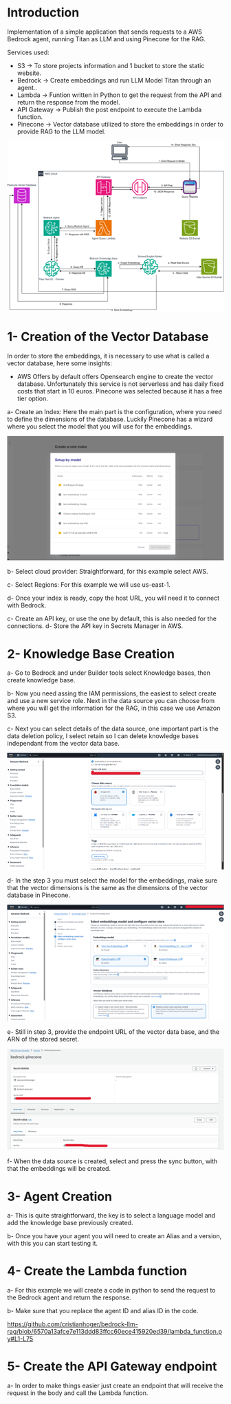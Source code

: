 # Introduction
Implementation of a simple application that sends requests to a AWS Bedrock agent, running Titan as LLM and using Pinecone for the RAG.

Services used:

- S3 -> To store projects information and 1 bucket to store the static website.
- Bedrock -> Create embeddings and run LLM Model Titan through an agent..
- Lambda -> Funtion written in Python to get the request from the API and return the response from the model.
- API Gateway -> Publish the post endpoint to execute the Lambda function.
- Pinecone -> Vector database utilized to store the embeddings in order to provide RAG to the LLM model.
  
![Architecture Diagram](images/Bedrock-agent.drawio.svg)

# 1- Creation of the Vector Database
In order to store the embeddings, it is necessary to use what is called a vector database, here some insights:
- AWS Offers by default offers Opensearch engine to create the vector database. Unfortunately this service is not serverless and has daily fixed costs that start in 10 euros. Pinecone was selected because it has a free tier option.

a- Create an Index: Here the main part is the configuration, where you need to define the dimensions of the database. Luckily Pinecone has a wizard where you select the model that you will use for the embeddings.

![Pinecone Wizard](images/Pinecone%20dimension.png)

b- Select cloud provider: Straightforward, for this example select AWS.

c- Select Regions: For this example we will use us-east-1.

d- Once your index is ready, copy the host URL, you will need it to connect with Bedrock.

c- Create an API key, or use the one by default, this is also needed for the connections.
d- Store the API key in Secrets Manager in AWS.

# 2- Knowledge Base Creation

a- Go to Bedrock and under Builder tools select Knowledge bases, then create knowledge base.

b- Now you need assing the IAM permissions, the easiest to select create and use a new service role. Next in the data source you can choose from where you will get the information for the RAG, in this case we use Amazon S3.

c- Next you can select details of the data source, one important part is the data deletion policy, I select retain so I can delete knowledge bases independant from the vector data base.

![Data Source Creation](images/2%20kb%201.png)

d- In the step 3 you must select the model for the embeddings, make sure that the vector dimensions is the same as the dimensions of the vector database in Pinecone.

![Embeddings Model](images/2%20kb%202.png)

e- Still in step 3, provide the endpoint URL of the vector data base, and the ARN of the stored secret. 

![Secret Creation](images/2%20kb%20e%202.png)

f- When the data source is created, select and press the sync button, with that the embeddings will be created.



# 3- Agent Creation

a- This is quite straightforward, the key is to select a language model and add the knowledge base previously created.

b- Once you have your agent you will need to create an Alias and a version, with this you can start testing it.

# 4- Create the Lambda function

a- For this example we will create a code in python to send the request to the Bedrock agent and return the response.

b- Make sure that you replace the agent ID and alias ID in the code.

https://github.com/cristianhoger/bedrock-llm-rag/blob/6570a13afce7e113ddd83ffcc60ece415920ed39/lambda_function.py#L1-L75

# 5- Create the API Gateway endpoint

a- In order to make things easier just create an endpoint that will receive the request in the body and call the Lambda function.





